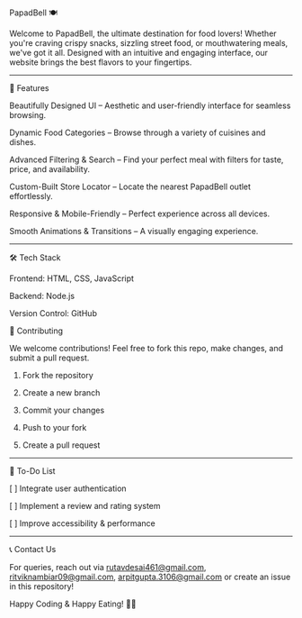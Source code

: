 PapadBell 🍽

Welcome to PapadBell, the ultimate destination for food lovers! Whether you're craving crispy snacks, sizzling street food, or mouthwatering meals, we've got it all. Designed with an intuitive and engaging interface, our website brings the best flavors to your fingertips.


---

🚀 Features

Beautifully Designed UI – Aesthetic and user-friendly interface for seamless browsing.

Dynamic Food Categories – Browse through a variety of cuisines and dishes.

Advanced Filtering & Search – Find your perfect meal with filters for taste, price, and availability.

Custom-Built Store Locator – Locate the nearest PapadBell outlet effortlessly.

Responsive & Mobile-Friendly – Perfect experience across all devices.

Smooth Animations & Transitions – A visually engaging experience.



---

🛠 Tech Stack

Frontend: HTML, CSS, JavaScript

Backend: Node.js

Version Control: GitHub

📜 Contributing

We welcome contributions! Feel free to fork this repo, make changes, and submit a pull request.

1. Fork the repository


2. Create a new branch


3. Commit your changes


4. Push to your fork


5. Create a pull request




---

📌 To-Do List

[ ] Integrate user authentication

[ ] Implement a review and rating system

[ ] Improve accessibility & performance



---

📞 Contact Us

For queries, reach out via 
rutavdesai461@gmail.com,
ritviknambiar09@gmail.com,
arpitgupta.3106@gmail.com 
or create an issue in this repository!

Happy Coding & Happy Eating! 🍕🍔
